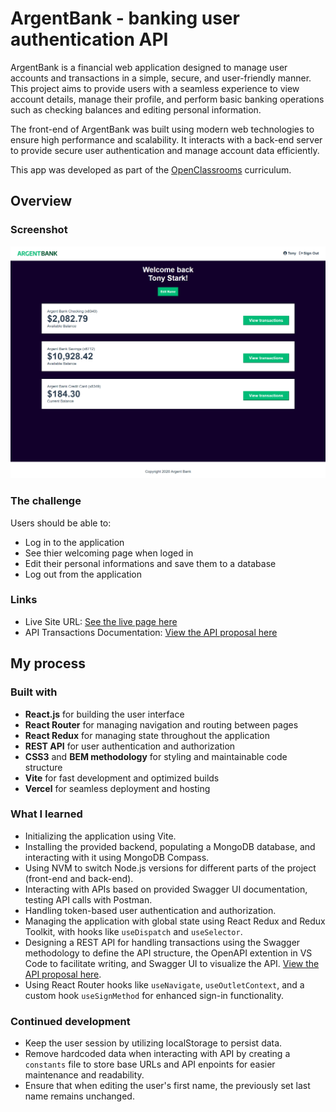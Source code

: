 # ArgentBank - banking user authentication API

ArgentBank is a financial web application designed to manage user accounts and transactions in a simple, secure, and user-friendly manner. This project aims to provide users with a seamless experience to view account details, manage their profile, and perform basic banking operations such as checking balances and editing personal information.

The front-end of ArgentBank was built using modern web technologies to ensure high performance and scalability. It interacts with a back-end server to provide secure user authentication and manage account data efficiently.

This app was developed as part of the [OpenClassrooms](https://openclassrooms.com/) curriculum.

## Overview

### Screenshot

![](/assets/screenshot.png)

### The challenge

Users should be able to:

- Log in to the application
- See thier welcoming page when loged in
- Edit their personal informations and save them to a database
- Log out from the application

### Links

- Live Site URL: [See the live page here](https://argent-bank-snowy.vercel.app/)
- API Transactions Documentation: [View the API proposal here](./api/api-transactions.yaml)

## My process

### Built with

- **React.js** for building the user interface
- **React Router** for managing navigation and routing between pages
- **React Redux** for managing state throughout the application
- **REST API** for user authentication and authorization
- **CSS3** and **BEM methodology** for styling and maintainable code structure
- **Vite** for fast development and optimized builds
- **Vercel** for seamless deployment and hosting

### What I learned

- Initializing the application using Vite.
- Installing the provided backend, populating a MongoDB database, and interacting with it using MongoDB Compass.
- Using NVM to switch Node.js versions for different parts of the project (front-end and back-end).
- Interacting with APIs based on provided Swagger UI documentation, testing API calls with Postman.
- Handling token-based user authentication and authorization.
- Managing the application with global state using React Redux and Redux Toolkit, with hooks like `useDispatch` and `useSelector`.
- Designing a REST API for handling transactions using the Swagger methodology to define the API structure, the OpenAPI extention in VS Code to facilitate writing, and Swagger UI to visualize the API. [View the API proposal here](./api/api-transactions.yaml).
- Using React Router hooks like `useNavigate`, `useOutletContext`, and a custom hook `useSignMethod` for enhanced sign-in functionality.

### Continued development

- Keep the user session by utilizing localStorage to persist data.
- Remove hardcoded data when interacting with API by creating a `constants` file to store base URLs and API enpoints for easier maintenance and readability.
- Ensure that when editing the user's first name, the previously set last name remains unchanged.
